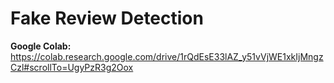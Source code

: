 # Fake Review Detection

<b>Google Colab:</b> https://colab.research.google.com/drive/1rQdEsE33lAZ_y51vVjWE1xkIjMngzCzl#scrollTo=UgyPzR3g2Oox
